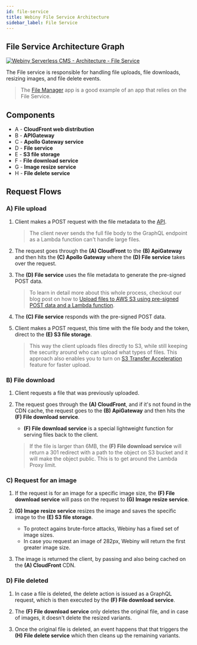```yaml
---
id: file-service
title: Webiny File Service Architecture
sidebar_label: File Service
---
```


## File Service Architecture Graph
[![Webiny Serverless CMS - Architecture - File Service](/img/deep-dive/architecture/webiny-architecture-file-service.png)](/img/deep-dive/architecture/webiny-architecture-file-service.png)

The File service is responsible for handling file uploads, file downloads, resizing images, and file delete events.

> The [File Manager](http://localhost:3000/docs/webiny-apps/file-manager/getting-started) app is a good example of an app that relies on the File Service.

## Components
- A - **CloudFront web distribution**
- B - **APIGateway**
- C - **Apollo Gateway service**
- D - **File service**
- E - **S3 file storage**
- F - **File download service**
- G - **Image resize service**
- H - **File delete service**

## Request Flows

### A) File upload

1. Client makes a POST request with the file metadata to the [API](http://localhost:3000/docs/deep-dive/architecture/api).

    > The client never sends the full file body to the GraphQL endpoint as a Lambda function can't handle large files.

2. The request goes through the **(A) CloudFront** to the **(B) ApiGateway** and then hits the **(C) Apollo Gateway** where the **(D) File service** takes over the request.

3. The **(D) File service** uses the file metadata to generate the pre-signed POST data.
    > To learn in detail more about this whole process, checkout our blog post on how to [Upload files to AWS S3 using pre-signed POST data and a Lambda function](https://blog.webiny.com/upload-files-to-aws-s3-using-pre-signed-post-data-and-a-lambda-function-7a9fb06d56c1).

4. The **(C) File service** responds with the pre-signed POST data.

5. Client makes a POST request, this time with the file body and the token, direct to the **(E) S3 file storage**. 
    > This way the client uploads files directly to S3, while still keeping the security around who can upload what types of files.
    > This approach also enables you to turn on [S3 Transfer Acceleration](https://docs.aws.amazon.com/AmazonS3/latest/dev/transfer-acceleration.html) feature for faster upload.


### B) File download
1. Client requests a file that was previously uploaded.

2. The request goes through the **(A) CloudFront**, and if it's not found in the CDN cache, the request goes to the **(B) ApiGateway** and then hits the **(F) File download service**.

    - **(F) File download service** is a special lightweight function for serving files back to the client.

    > If the file is larger than 6MB, the **(F) File download service** will return a 301 redirect with a path to the object on S3 bucket and it will make the object public. This is to get around the Lambda Proxy limit.

### C) Request for an image

1. If the request is for an image for a specific image size, the **(F) File download service** will pass on the request to **(G) Image resize service**.

2. **(G) Image resize service** resizes the image and saves the specific image to the **(E) S3 file storage**. 
    - To protect agains brute-force attacks, Webiny has a fixed set of image sizes.
    - In case you request an image of 282px, Webiny will return the first greater image size.

3. The image is returned the client, by passing and also being cached on the **(A) CloudFront** CDN.

### D) File deleted

1. In case a file is deleted, the delete action is issued as a GraphQL request, which is then executed by the **(F) File download service**.

2. The **(F) File download service** only deletes the original file, and in case of images, it doesn't delete the resized variants. 

3. Once the original file is deleted, an event happens that that triggers the **(H) File delete service** which then cleans up the remaining variants.
